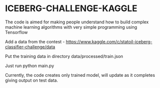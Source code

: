 # ICEBERG-CHALLENGE-KAGGLE
The code is aimed for making people understand how to build complex machine learning algorithms with very simple programming using Tensorflow

Add a data from the contest - https://www.kaggle.com/c/statoil-iceberg-classifier-challenge/data

Put the training data in directory data/processed/train.json

Just run python main.py

Currently, the code creates only trained model, will update as it completes giving output on test data.
